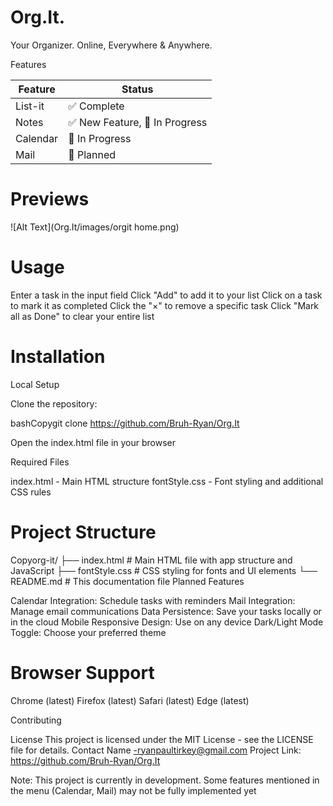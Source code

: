 <h1 class="logo-text">Org.It.</h1>
<span class="tagline">Your Organizer. Online, Everywhere & Anywhere.</span>


Features

| Feature | Status |
|---------|--------|
| List-it | ✅ Complete |
| Notes   | ✅ New Feature, 🚧 In Progress |
| Calendar | 🚧 In Progress |
| Mail | 📅 Planned |

<h1>Previews</h1>
![Alt Text](Org.It/images/orgit home.png)

<h1>Usage</h1>

Enter a task in the input field
Click "Add" to add it to your list
Click on a task to mark it as completed
Click the "×" to remove a specific task
Click "Mark all as Done" to clear your entire list

<h1>Installation</h1>
Local Setup

Clone the repository:

bashCopygit clone https://github.com/Bruh-Ryan/Org.It

Open the index.html file in your browser

Required Files

index.html - Main HTML structure
fontStyle.css - Font styling and additional CSS rules

<h1>Project Structure</h1>
Copyorg-it/
├── index.html          # Main HTML file with app structure and JavaScript
├── fontStyle.css       # CSS styling for fonts and UI elements
└── README.md           # This documentation file
Planned Features

Calendar Integration: Schedule tasks with reminders
Mail Integration: Manage email communications
Data Persistence: Save your tasks locally or in the cloud
Mobile Responsive Design: Use on any device
Dark/Light Mode Toggle: Choose your preferred theme

<h1>Browser Support</h1>

Chrome (latest)
Firefox (latest)
Safari (latest)
Edge (latest)

Contributing

License
This project is licensed under the MIT License - see the LICENSE file for details.
Contact
Name -ryanpaultirkey@gmail.com
Project Link: https://github.com/Bruh-Ryan/Org.It

Note: This project is currently in development. Some features mentioned in the menu (Calendar, Mail) may not be fully implemented yet
